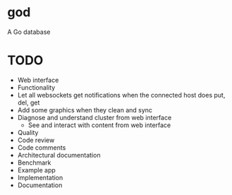 god
===

A Go database

# TODO

* Web interface
 * Functionality
  * Let all websockets get notifications when the connected host does put, del, get
  * Add some graphics when they clean and sync
  * Diagnose and understand cluster from web interface
	* See and interact with content from web interface
* Quality
 * Code review
 * Code comments
 * Architectural documentation
* Benchmark
* Example app
 * Implementation
 * Documentation
